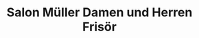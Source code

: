 ---
title: "Salon Müller Damen und Herren Frisör"
url: /hamburg/salon-mueller-damen-und-herren-frisoer/
shop: Friseur
---